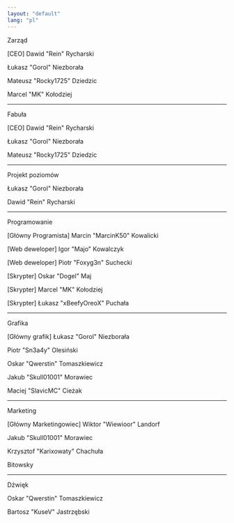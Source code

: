 ```yaml
---
layout: "default"
lang: "pl"
---
```

<p id="h">Zarząd</p>
<p id="m">[CEO] Dawid "Rein" Rycharski</p>
<p id="m">Łukasz "Gorol" Niezborała</p>
<p id="m">Mateusz "Rocky1725" Dziedzic</p>
<p id="m">Marcel "MK" Kołodziej</p>

---

<p id="h">Fabuła</p>
<p id="m">[CEO] Dawid "Rein" Rycharski</p>
<p id="m">Łukasz "Gorol" Niezborała</p>
<p id="m">Mateusz "Rocky1725" Dziedzic</p>

---

<p id="h">Projekt poziomów</p>
<p id="m">Łukasz "Gorol" Niezborała</p>
<p id="m">Dawid "Rein" Rycharski</p>

---

<p id="h">Programowanie</p>
<p id="m">[Główny Programista] Marcin "MarcinK50" Kowalicki</p>
<p id="m">[Web deweloper] Igor "Majo" Kowalczyk</p>
<p id="m">[Web deweloper] Piotr "Foxyg3n" Suchecki</p>
<p id="m">[Skrypter] Oskar "Dogel" Maj</p>
<p id="m">[Skrypter] Marcel "MK" Kołodziej</p>
<p id="m">[Skrypter] Łukasz "xBeefyOreoX" Puchała</p>

---

<p id="h">Grafika</p>
<p id="m">[Główny grafik] Łukasz "Gorol" Niezborała</p>
<p id="m">Piotr "Sn3a4y" Olesiński</p>
<p id="m">Oskar "Qwerstin" Tomaszkiewicz</p>
<p id="m">Jakub "Skull01001" Morawiec</p>
<p id="m">Maciej "SlavicMC" Cieżak</p>

---

<p id="h">Marketing</p>
<p id="m">[Główny Marketingowiec] Wiktor "Wiewioor" Landorf</p>
<p id="m">Jakub "Skull01001" Morawiec</p>
<p id="m">Krzysztof "Karixowaty" Chachuła</p>
<p id="m">Bitowsky</p>

---

<p id="h">Dźwięk</p>
<p id="m">Oskar "Qwerstin" Tomaszkiewicz</p>
<p id="m">Bartosz "KuseV" Jastrzębski</p>
